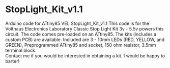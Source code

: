 # StopLight_Kit_v1.1
Arduino code for ATtiny85 VEL StopLight_Kit_v1.1 
This code is for the Volthaus Electronics Laboratory Classic Stop Light Kit  3v - 5.5v powers this circuit. The code comes pre-loaded on an ATtiny85.
The kits (includes a custom PCB) are available. Included are 3 - 10mm LEDs (RED, YELLOW, and GREEN), Preprogrammed ATtiny85 and socket, 150 ohm resistor, 3.5mm terminal block. <br>
Contact me if you would be interested in obtaining a kit. I would be happy to barter!
